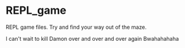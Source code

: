# REPL_game
REPL game files. Try and find your way out of the maze. 

I can't wait to kill Damon over and over and over again Bwahahahaha